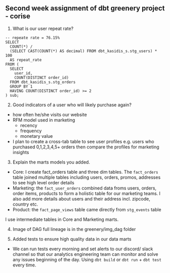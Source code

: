 ## Second week assignment of dbt greenery project - corise

1. What is our user repeat rate?

```
-- repeate rate = 76.15%
SELECT 
  COUNT(*) / 
  (SELECT CAST(COUNT(*) AS decimal) FROM dbt_kasidis_s.stg_users) * 100 
  AS repeat_rate
FROM (
  SELECT 
    user_id, 
    COUNT(DISTINCT order_id)
  FROM dbt_kasidis_s.stg_orders
  GROUP BY 1
  HAVING COUNT(DISTINCT order_id) >= 2
) sub;
```

2.  Good indicators of a user who will likely purchase again?

- how often he/she visits our website
- RFM model used in marketing
    - recency
    - frequency
    - monetary value 
- I plan to create a cross-tab table to see user profiles e.g. users who purchased 0,1,2,3,4,5+ orders then compare the profiles for marketing insights

3. Explain the marts models you added.

- Core: I create fact_orders table and three dim tables. The `fact_orders` table joined multiple tables including users, orders, promos, addresses to see high level order details 
- Marketing: the `fact_user_orders` combined data froms users, orders, order items, products to form a holistic table for our marketing teams. I also add more details about users and their address incl. zipcode, country etc.
- Product: the `fact_page_views` table came directly from `stg_events` table

I use intermediate tables in Core and Marketing marts.

4. Image of DAG full lineage is in the greenery/img_dag folder

5. Added tests to ensure high quality data in our data marts

- We can run tests every morning and set alerts to our discord/ slack channel so that our analytics engineering team can monitor and solve any issues beginning of the day. Using `dbt build` or `dbt run` + `dbt test` every time.